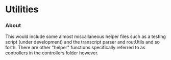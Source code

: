# Utilities

### About
This would include some almost miscallaneous helper files such as a testing script (under development) and the transcript parser and routUtils and so forth. There are other "helper" functions specifically referred to as controllers in the controllers folder however.